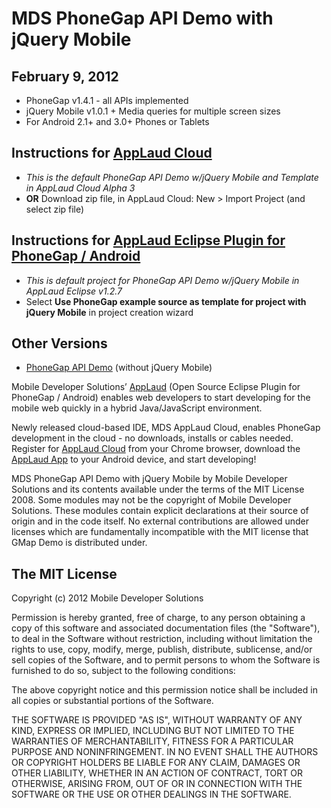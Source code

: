 MDS PhoneGap API Demo with jQuery Mobile
====================

February 9, 2012
------------
 * PhoneGap v1.4.1 - all APIs implemented
 * jQuery Mobile v1.0.1 + Media queries for multiple screen sizes
 * For Android 2.1+ and 3.0+ Phones or Tablets

Instructions for [AppLaud Cloud](http://applaudcloud.com)
-------------
 * *This is the default PhoneGap API Demo w/jQuery Mobile and Template in AppLaud Cloud Alpha 3*
 * **OR** Download zip file, in AppLaud Cloud: New > Import Project (and select zip file)

Instructions for [AppLaud Eclipse Plugin for PhoneGap / Android](http://www.mobiledevelopersolutions.com)
-------------
 * *This is default project for PhoneGap API Demo w/jQuery Mobile in AppLaud Eclipse v1.2.7*
 * Select **Use PhoneGap example source as template for project with jQuery Mobile** in project creation wizard

## Other Versions
 * [PhoneGap API Demo](https://github.com/libbybaldwin/phonegap-api-demo) (without jQuery Mobile)

Mobile Developer Solutions’ [AppLaud](http://www.mobiledevelopersolutions.com) (Open Source Eclipse Plugin for PhoneGap / Android) enables web developers to start developing for the mobile web quickly in a hybrid Java/JavaScript environment. 

Newly released cloud-based IDE, MDS AppLaud Cloud, enables PhoneGap development in the cloud - no downloads, installs or cables needed. Register for [AppLaud Cloud](http://applaudcloud.com) from your Chrome browser, download the [AppLaud App](https://market.android.com/details?id=com.mds.applaud) to your Android device, and start developing!

MDS PhoneGap API Demo with jQuery Mobile by Mobile Developer Solutions and its contents available under the terms of the MIT License 2008. Some modules may not be the copyright of Mobile Developer Solutions. These modules contain explicit declarations at their source of origin and in the code itself. No external contributions are allowed under licenses which are fundamentally incompatible with the MIT license that GMap Demo is distributed under.

The MIT License
----------------

Copyright (c) 2012 Mobile Developer Solutions

Permission is hereby granted, free of charge, to any person obtaining a copy of this software and associated documentation files (the "Software"), to deal in the Software without restriction, including without limitation the rights to use, copy, modify, merge, publish, distribute, sublicense, and/or sell copies of the Software, and to permit persons to whom the Software is furnished to do so, subject to the following conditions:

The above copyright notice and this permission notice shall be included in all copies or substantial portions of the Software.

THE SOFTWARE IS PROVIDED "AS IS", WITHOUT WARRANTY OF ANY KIND, EXPRESS OR IMPLIED, INCLUDING BUT NOT LIMITED TO THE WARRANTIES OF MERCHANTABILITY, FITNESS FOR A PARTICULAR PURPOSE AND NONINFRINGEMENT. IN NO EVENT SHALL THE AUTHORS OR COPYRIGHT HOLDERS BE LIABLE FOR ANY CLAIM, DAMAGES OR OTHER LIABILITY, WHETHER IN AN ACTION OF CONTRACT, TORT OR OTHERWISE, ARISING FROM, OUT OF OR IN CONNECTION WITH THE SOFTWARE OR THE USE OR OTHER DEALINGS IN THE SOFTWARE.
